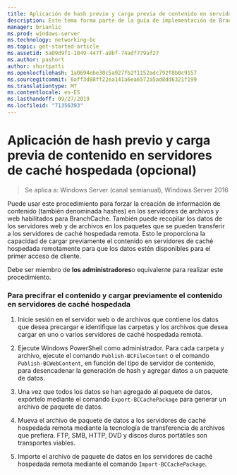 ```yaml
---
title: Aplicación de hash previo y carga previa de contenido en servidores de caché hospedada (opcional)
description: Este tema forma parte de la guía de implementación de BranchCache para Windows Server 2016, que muestra cómo implementar BranchCache en los modos de caché distribuida y hospedada para optimizar el uso del ancho de banda WAN en las sucursales.
manager: brianlic
ms.prod: windows-server
ms.technology: networking-bc
ms.topic: get-started-article
ms.assetid: 5a09d9f1-1049-447f-a9bf-74adf779af27
ms.author: pashort
author: shortpatti
ms.openlocfilehash: 1a0694ebe30c5a927fb2f1152adc792f8b0c9157
ms.sourcegitcommit: 6aff3d88ff22ea141a6ea6572a5ad8dd6321f199
ms.translationtype: MT
ms.contentlocale: es-ES
ms.lasthandoff: 09/27/2019
ms.locfileid: "71356393"
---
```

# <a name="prehashing-and-preloading-content-on-hosted-cache-servers-optional"></a>Aplicación de hash previo y carga previa de contenido en servidores de caché hospedada (opcional)

>Se aplica a: Windows Server (canal semianual), Windows Server 2016

Puede usar este procedimiento para forzar la creación de información de contenido (también denominada hashes) en los servidores de archivos y web habilitados para BranchCache. También puede recopilar los datos de los servidores web y de archivos en los paquetes que se pueden transferir a los servidores de caché hospedada remota.  Esto le proporciona la capacidad de cargar previamente el contenido en servidores de caché hospedada remotamente para que los datos estén disponibles para el primer acceso de cliente.  
  
Debe ser miembro de **los administradores**o equivalente para realizar este procedimiento.  
  
### <a name="to-prehash-content-and-preload-the-content-on-hosted-cache-servers"></a>Para precifrar el contenido y cargar previamente el contenido en servidores de caché hospedada  
  
1.  Inicie sesión en el servidor web o de archivos que contiene los datos que desea precargar e identifique las carpetas y los archivos que desea cargar en uno o varios servidores de caché hospedada remota.  
  
2.  Ejecute Windows PowerShell como administrador. Para cada carpeta y archivo, ejecute el comando `Publish-BCFileContent` o el comando `Publish-BCWebContent`, en función del tipo de servidor de contenido, para desencadenar la generación de hash y agregar datos a un paquete de datos.  
  
3.  Una vez que todos los datos se han agregado al paquete de datos, expórtelo mediante el comando `Export-BCCachePackage` para generar un archivo de paquete de datos.  
  
4.  Mueva el archivo de paquete de datos a los servidores de caché hospedada remota mediante la tecnología de transferencia de archivos que prefiera.  FTP, SMB, HTTP, DVD y discos duros portátiles son transportes viables.  
  
5.  Importe el archivo de paquete de datos en los servidores de caché hospedada remota mediante el comando `Import-BCCachePackage`.  
  

